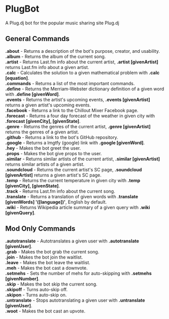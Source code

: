 PlugBot
=======

A Plug.dj bot for the popular music sharing site Plug.dj

General Commands
--------

**.about** - Returns a description of the bot's purpose, creator, and usability.  
**.album** - Returns the album of the current song.  
**.artist** - Returns Last.fm info about the current artist, **.artist [givenArtist]** returns Last.fm info about a given artist.  
**.calc** - Calculates the solution to a given mathematical problem with **.calc [equation]**.  
**.commands** - Returns a list of the most important commands.   
**.define** - Returns the Merriam-Webster dictionary definition of a given word with **.define [givenWord]**.  
**.events** - Returns the artist's upcoming events, **.events [givenArtist]** returns a given artist's upcoming events.  
**.facebook** - Returns a link to the Chillout Mixer Facebook page.  
**.forecast** - Returns a four day forecast of the weather in given city with **.forecast [givenCity], [givenState]**.  
**.genre** - Returns the genres of the current artist, **.genre [givenArtist]** returns the genres of a given artist.  
**.github** - Returns a link to the bot's GitHub repository.  
**.google** - Returns a lmgtfy (google) link with **.google [givenWord]**.  
**.hey** - Makes the bot greet the user.  
**.props** - Makes the bot give props to the user.  
**.similar** - Returns similar artists of the current artist, **.similar [givenArtist]** returns similar artists of a given artist.  
**.soundcloud** - Returns the current artist's SC page, **.soundcloud [givenArtist]** returns a given artist's SC page.  
**.temp** - Returns the current temperature in given city with **.temp [givenCity], [givenState]**.  
**.track** - Returns Last.fm info about the current song.  
**.translate** - Returns a translation of given words with **.translate [givenWords] '([language])'**, English by default.  
**.wiki** - Returns Wikipedia article summary of a given query with **.wiki [givenQuery]**.  

Mod Only Commands
--------

**.autotranslate** - Autotranslates a given user with **.autotranslate [givenUser]**.  
**.grab** - Makes the bot grab the current song.  
**.join** - Makes the bot join the waitlist.  
**.leave** - Makes the bot leave the waitlist.  
**.meh** - Makes the bot cast a downvote.  
**.setmehs** - Sets the number of mehs for auto-skipping with **.setmehs [givenNumber]**.  
**.skip** - Makes the bot skip the current song.  
**.skipoff** - Turns auto-skip off.  
**.skipon** - Turns auto-skip on.  
**.untranslate** - Stops autotranslating a given user with **.untranslate [givenUser]**.  
**.woot** - Makes the bot cast an upvote.  